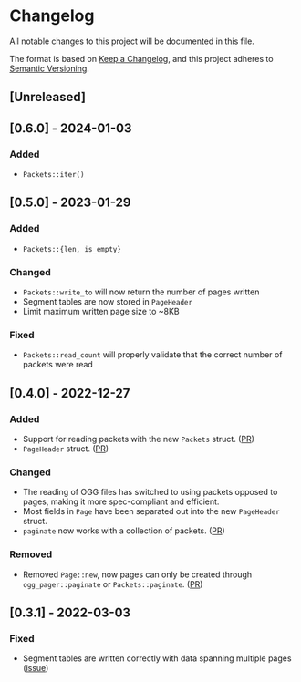 # Changelog
All notable changes to this project will be documented in this file.

The format is based on [Keep a Changelog](https://keepachangelog.com/en/1.0.0/),
and this project adheres to [Semantic Versioning](https://semver.org/spec/v2.0.0.html).

## [Unreleased]

## [0.6.0] - 2024-01-03

### Added
- `Packets::iter()`

## [0.5.0] - 2023-01-29

### Added
- `Packets::{len, is_empty}`

### Changed
- `Packets::write_to` will now return the number of pages written
- Segment tables are now stored in `PageHeader`
- Limit maximum written page size to ~8KB

### Fixed
- `Packets::read_count` will properly validate that the correct number of packets were read

## [0.4.0] - 2022-12-27

### Added
- Support for reading packets with the new `Packets` struct. ([PR](https://github.com/Serial-ATA/lofty-rs/pull/76))
- `PageHeader` struct. ([PR](https://github.com/Serial-ATA/lofty-rs/pull/76))

### Changed
- The reading of OGG files has switched to using packets opposed to pages, making it more spec-compliant and efficient.
- Most fields in `Page` have been separated out into the new `PageHeader` struct.
- `paginate` now works with a collection of packets. ([PR](https://github.com/Serial-ATA/lofty-rs/pull/79))

### Removed
- Removed `Page::new`, now pages can only be created through `ogg_pager::paginate` or
  `Packets::paginate`. ([PR](https://github.com/Serial-ATA/lofty-rs/pull/79))

## [0.3.1] - 2022-03-03

### Fixed
- Segment tables are written correctly with data spanning multiple pages ([issue](https://github.com/Serial-ATA/lofty-rs/issues/37))
